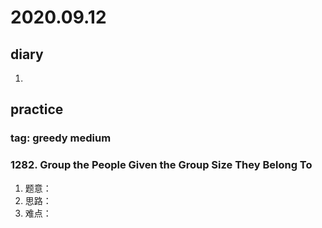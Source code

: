 # 2020.09.12
## diary
1. 
## practice
### tag: greedy medium
### 1282. Group the People Given the Group Size They Belong To
1. 题意：
2. 思路：
3. 难点： 
